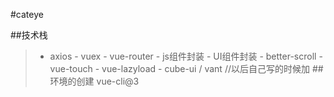 #cateye


##技术栈
>   - axios
    - vuex
    - vue-router
    - js组件封装
    - UI组件封装
    - better-scroll
    - vue-touch
    - vue-lazyload
    - cube-ui / vant //以后自己写的时候加
##环境的创建
>vue-cli@3